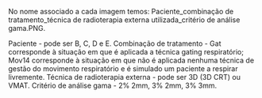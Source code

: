 No nome associado a cada imagem temos: Paciente_combinação de tratamento_técnica de radioterapia externa utilizada_critério de análise gama.PNG.

Paciente - pode ser B, C, D e E. Combinação de tratamento - Gat corresponde à situação em que é aplicada a técnica gating respiratório; Mov14 corresponde à situação em que não é aplicada nenhuma técnica de gestão do movimento respiratório e é simulado um paciente a respirar livremente. Técnica de radioterapia externa - pode ser 3D (3D CRT) ou VMAT. Critério de análise gama - 2% 2mm, 3% 2mm, 3% 3mm.
